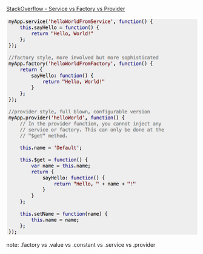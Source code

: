 [StackOverflow - Service vs Factory vs Provider](https://stackoverflow.com/questions/15666048/angular-js-service-vs-provider-vs-factory)

![Service Code](img/code-service-1.png)

note:
    .factory vs .value vs .constant vs .service vs .provider

